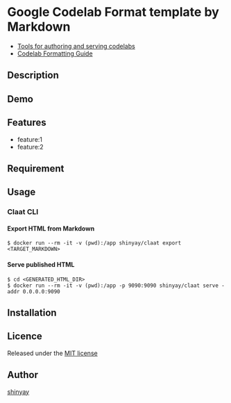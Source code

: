 # Google Codelab Format template by Markdown

- [Tools for authoring and serving codelabs](https://github.com/googlecodelabs/tools)
- [Codelab Formatting Guide](https://github.com/googlecodelabs/tools/blob/master/FORMAT-GUIDE.md)

## Description

## Demo

## Features

- feature:1
- feature:2

## Requirement

## Usage
### Claat CLI
#### Export HTML from Markdown
```
$ docker run --rm -it -v (pwd):/app shinyay/claat export <TARGET_MARKDOWN>
```

#### Serve published HTML
```
$ cd <GENERATED_HTML_DIR>
$ docker run --rm -it -v (pwd):/app -p 9090:9090 shinyay/claat serve -addr 0.0.0.0:9090
```
## Installation

## Licence

Released under the [MIT license](https://gist.githubusercontent.com/shinyay/56e54ee4c0e22db8211e05e70a63247e/raw/34c6fdd50d54aa8e23560c296424aeb61599aa71/LICENSE)

## Author

[shinyay](https://github.com/shinyay)
